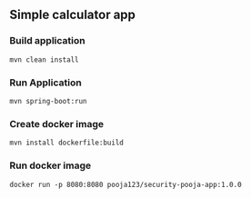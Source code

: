 
## Simple calculator app

### Build application

    mvn clean install

### Run Application
    mvn spring-boot:run

### Create docker image

    mvn install dockerfile:build

### Run docker image

    docker run -p 8080:8080 pooja123/security-pooja-app:1.0.0